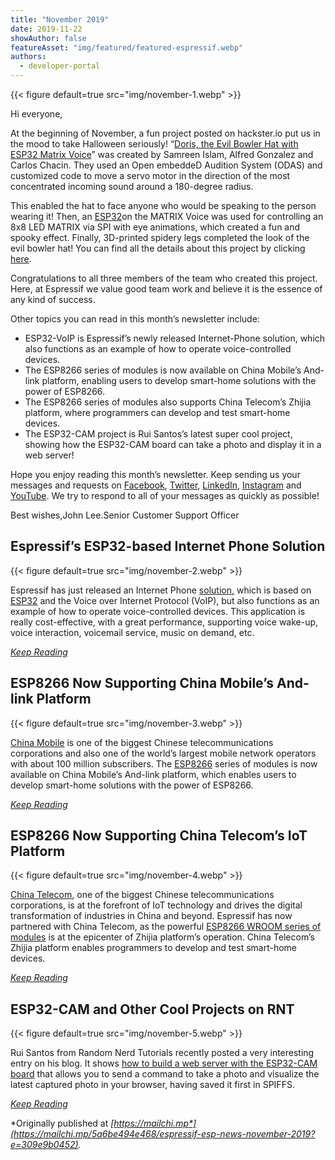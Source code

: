 ```yaml
---
title: "November 2019"
date: 2019-11-22
showAuthor: false
featureAsset: "img/featured/featured-espressif.webp"
authors:
  - developer-portal
---
```

{{< figure
    default=true
    src="img/november-1.webp"
    >}}

Hi everyone,

At the beginning of November, a fun project posted on hackster.io put us in the mood to take Halloween seriously! “[Doris, the Evil Bowler Hat with ESP32 Matrix Voice](https://www.hackster.io/matrix-labs/doris-the-evil-bowler-hat-w-esp32-matrix-voice-a8cf86)” was created by Samreen Islam, Alfred Gonzalez and Carlos Chacin. They used an Open embeddeD Audition System (ODAS) and customized code to move a servo motor in the direction of the most concentrated incoming sound around a 180-degree radius.

This enabled the hat to face anyone who would be speaking to the person wearing it! Then, an [ESP32](https://www.espressif.com/en/products/hardware/esp32/overview)on the MATRIX Voice was used for controlling an 8x8 LED MATRIX via SPI with eye animations, which created a fun and spooky effect. Finally, 3D-printed spidery legs completed the look of the evil bowler hat! You can find all the details about this project by clicking [here](https://www.hackster.io/matrix-labs/doris-the-evil-bowler-hat-w-esp32-matrix-voice-a8cf86).

Congratulations to all three members of the team who created this project. Here, at Espressif we value good team work and believe it is the essence of any kind of success.

Other topics you can read in this month’s newsletter include:

- ESP32-VoIP is Espressif’s newly released Internet-Phone solution, which also functions as an example of how to operate voice-controlled devices.
- The ESP8266 series of modules is now available on China Mobile’s And-link platform, enabling users to develop smart-home solutions with the power of ESP8266.
- The ESP8266 series of modules also supports China Telecom’s Zhijia platform, where programmers can develop and test smart-home devices.
- The ESP32-CAM project is Rui Santos’s latest super cool project, showing how the ESP32-CAM board can take a photo and display it in a web server!

Hope you enjoy reading this month’s newsletter. Keep sending us your messages and requests on [Facebook](https://www.facebook.com/espressif/), [Twitter](https://twitter.com/EspressifSystem), [LinkedIn](https://www.linkedin.com/company/espressif-systems/), [Instagram](https://www.instagram.com/espressif_systems/) and [YouTube](https://www.youtube.com/channel/UCDBWNF7CJ2U5eLGT7o3rKog). We try to respond to all of your messages as quickly as possible!

Best wishes,John Lee.Senior Customer Support Officer

## Espressif’s ESP32-based Internet Phone Solution

{{< figure
    default=true
    src="img/november-2.webp"
    >}}

Espressif has just released an Internet Phone [solution,](https://github.com/espressif/esp-adf/tree/master/examples/advanced_examples/voip) which is based on [ESP32](https://www.espressif.com/en/products/hardware/esp32/overview) and the Voice over Internet Protocol (VoIP), but also functions as an example of how to operate voice-controlled devices. This application is really cost-effective, with a great performance, supporting voice wake-up, voice interaction, voicemail service, music on demand, etc.

[*Keep Reading*](https://www.espressif.com/en/news/ESP32_VoIP)

## ESP8266 Now Supporting China Mobile’s And-link Platform

{{< figure
    default=true
    src="img/november-3.webp"
    >}}

[China Mobile](https://www.cmi.chinamobile.com/en/front-page) is one of the biggest Chinese telecommunications corporations and also one of the world’s largest mobile network operators with about 100 million subscribers. The [ESP8266](https://www.espressif.com/en/products/hardware/esp8266ex/overview) series of modules is now available on China Mobile’s And-link platform, which enables users to develop smart-home solutions with the power of ESP8266.

[*Keep Reading*](https://www.espressif.com/en/news/ESP8266_on_And-link)

## ESP8266 Now Supporting China Telecom’s IoT Platform

{{< figure
    default=true
    src="img/november-4.webp"
    >}}

[China Telecom](https://www.chinatelecomglobal.com/), one of the biggest Chinese telecommunications corporations, is at the forefront of IoT technology and drives the digital transformation of industries in China and beyond. Espressif has now partnered with China Telecom, as the powerful [ESP8266 WROOM series of modules](https://www.espressif.com/en/products/hardware/esp-wroom-02/overview) is at the epicenter of Zhijia platform’s operation. China Telecom’s Zhijia platform enables programmers to develop and test smart-home devices.

[*Keep Reading*](https://www.espressif.com/en/news/ESP8266_and_China_Telecom)

## ESP32-CAM and Other Cool Projects on RNT

{{< figure
    default=true
    src="img/november-5.webp"
    >}}

Rui Santos from Random Nerd Tutorials recently posted a very interesting entry on his blog. It shows [how to build a web server with the ESP32-CAM board](https://randomnerdtutorials.com/esp32-cam-take-photo-display-web-server/) that allows you to send a command to take a photo and visualize the latest captured photo in your browser, having saved it first in SPIFFS.

[*Keep Reading*](https://www.espressif.com/en/news/ESP32_CAM)

*Originally published at *[*https://mailchi.mp*](https://mailchi.mp/5a6be494e468/espressif-esp-news-november-2019?e=309e9b0452)*.*
